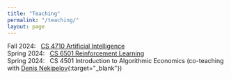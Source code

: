 ```yaml
---
title: "Teaching"
permalink: "/teaching/"
layout: page
---
```


Fall 2024: &nbsp; [CS 4710 Artificial Intelligence](https://bahh723.github.io/ai2024fa/)  
Spring 2024: &nbsp; [CS 6501 Reinforcement Learning](https://bahh723.github.io/rl2024sp/)  
Spring 2024: &nbsp; CS 4501 Introduction to Algorithmic Economics (co-teaching with [Denis Nekipelov](https://engineering.virginia.edu/faculty/denis-nekipelov){:target="_blank"})  
